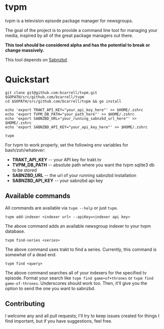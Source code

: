tvpm
====

tvpm is a television episode package manager for newsgroups.

The goal of the project is to provide a command line tool for managing your media, 
inspired by all of the great package managers out there.

**This tool should be considered alpha and has the potential to break or change 
massively.**

This tool depends on [Sabnzbd](http://sabnzbd.org/).

Quickstart
==========

	git clone git@github.com:bcarrell/tvpm.git $GOPATH/src/github.com/bcarrell/tvpm
	cd $GOPATH/src/github.com/bcarrell/tvpm && go install

	echo 'export TRAKT_API_KEY="your_api_key_here"' >> $HOME/.zshrc
	echo 'export TVPM_DB_PATH="your_path_here"' >> $HOME/.zshrc
	echo 'export SABNZBD_URL="your_running_sabnzbd_url_here"' >> $HOME/.zshrc
	echo 'export SABNZBD_API_KEY="your_api_key_here"' >> $HOME/.zshrc

	tvpm


For tvpm to work properly, set the following env variables for bash/zsh/whatever:

* **TRAKT_API_KEY** -- your API key for trakt.tv
* **TVPM_DB_PATH** -- absolute path where you want the tvpm sqlite3 db to be stored
* **SABNZBD_URL** -- the url of your running sabnzbd installation
* **SABNZBD_API_KEY** -- your sabnzbd api key


Available commands
------------------
All commands are available via `tvpm --help` or just `tvpm`.

	tvpm add-indexer <indexer url> --apiKey=<indexer api key>
The above command adds an available newsgroup indexer to your tvpm database.

	tvpm find-series <series>
The above command uses trakt to find a series.  Currently, this command is somewhat of 
a dead end.

	tvpm find <query>
The above command searches all of your indexers for the specified tv episode.  Format 
your search like `tvpm find game+of+thrones` or `tvpm find game-of-thrones`.  Underscores 
should work too.  Then, it'll give you the option to send the one you want to sabnzbd.



Contributing
------------

I welcome any and all pull requests; I'll try to keep issues created for things 
I find important, but if you have suggestions, feel free.
